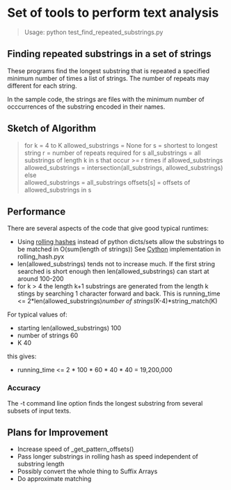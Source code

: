 Set of tools to perform text analysis
=====================================

>Usage: python test_find_repeated_substrings.py <file mask>

## Finding repeated substrings in a set of strings
These programs find the longest substring that is repeated a specified minimum number of times a 
list of strings. The number of repeats may different for each string.

In the sample code, the strings are files with the minimum number of occcurrences of the substring 
encoded in their names.

Sketch of Algorithm
-------------------   
>
> for k = 4 to K
>   allowed_substrings = None
>   for s = shortest to longest string
>            r = number of repeats required for s
>            all_substrings = all substrings of length k in s that occur >= r times
>            if allowed_substrings
>                allowed_substrings = intersection(all_substrings, allowed_substrings)
>            else    
>                allowed_substrings = all_substrings
>            offsets[s] = offsets of allowed_substrings in s

Performance
-----------
There are several aspects of the code that give good typical runtimes:

* Using [rolling hashes](https://github.com/lemire/rollinghashjava) instead of python dicts/sets allow 
    the substrings to be matched in O(sum(length of strings)) See [Cython](http://cython.org/) 
    implementation in rolling_hash.pyx
* len(allowed_substrings) tends not to increase much. If the first string searched is short enough 
    then len(allowed_substrings) can start at around 100-200
* for k > 4 the length k+1 substrings are generated from the length k stings by searching 1
    character forward and back. This is 
    running_time <= 2*len(allowed_substrings)*number of strings*(K-4)*string_match(K)

For typical values of: 

* starting len(allowed_substrings) 100
* number of strings 60
* K 40

this gives:
* running_time <= 2 * 100 * 60 * 40 * 40 = 19,200,000 

### Accuracy
The -t command line option finds the longest substring from several subsets of input texts. 
       
Plans for Improvement
---------------------
* Increase speed of _get_pattern_offsets()
* Pass longer substrings in rolling hash as speed independent of substring length  
* Possibly convert the whole thing to Suffix Arrays
* Do approximate matching